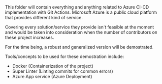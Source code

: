 This folder will contain everything and anything related to Azure CI-CD implementation with Git Actions.
Microsoft Azure is a public cloud platform that provides different kind of service. 

Covering every solution/service they provide isn't feasible at the moment and would be taken into consideration when the number of contributors on these project increases. 

For the time being, a robust and generalized version will be demostrated.

Tools/concepts to be used for these demostration include:

- Docker (Containerization of the project)
- Super Linter (Linting commits for common errors)
- Azure App service (Azure Deployment)

